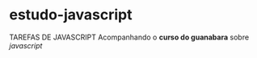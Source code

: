# estudo-javascript
TAREFAS DE JAVASCRIPT
Acompanhando o **curso do guanabara** sobre *javascript*

